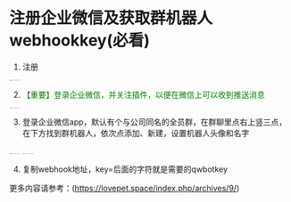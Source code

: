 # 注册企业微信及获取群机器人webhookkey(必看)


1. 注册

<img src="https://i.ibb.co/zS7zffw/12-40-38-093874b867d73dd0790c7ed940899121-aa03fb4f8.png" alt="image-20230904124038146" style="zoom: 10%;" />

2. <font color=green>【重要】登录企业微信，并关注插件，以便在微信上可以收到推送消息</font>

<img src="https://i.ibb.co/QHvsFDW/12-46-53-3cc6426b74b8cdb8d7aaa73457089665-adfd1aa00.png" alt="image-20230904124652726" style="zoom:10%;" />

3. 登录企业微信app，默认有个与公司同名的全员群，在群聊里点右上竖三点，在下方找到群机器人，依次点添加、新建，设置机器人头像和名字

<img src="https://i.ibb.co/Jz0D1SZ/12-57-49-eb2468a0c695661b9ceb0b045cef4619-16e090a97.png" alt="image-20230904125749474" style="zoom:10%;" />
<img src="https://i.ibb.co/FsSmvDy/12-59-00-2172a20f5d4d6d6671a1fa469d5d9c2f-3991b788d.png" alt="image-20230904125900716" style="zoom:10%;" />

4. 复制webhook地址，key=后面的字符就是需要的qwbotkey

更多内容请参考：(https://lovepet.space/index.php/archives/9/)

